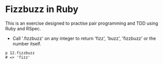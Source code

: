 # Fizzbuzz in Ruby

This is an exercise designed to practise pair programming and TDD using Ruby and RSpec.


- Call '.fizzbuzz' on any integer to return 'fizz', 'buzz', 'fizzbuzz' or the number itself.

```
p 12.fizzbuzz 
# => 'fizz'
```



